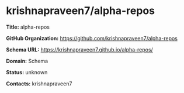# krishnapraveen7/alpha-repos

**Title:** alpha-repos



**GitHub Organization:** https://github.com/krishnapraveen7/alpha-repos

**Schema URL:** https://krishnapraveen7.github.io/alpha-repos/



**Domain:** Schema

**Status:** unknown



**Contacts:** krishnapraveen7